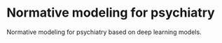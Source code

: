 # Normative modeling for psychiatry
Normative modeling for psychiatry based on deep learning models.

